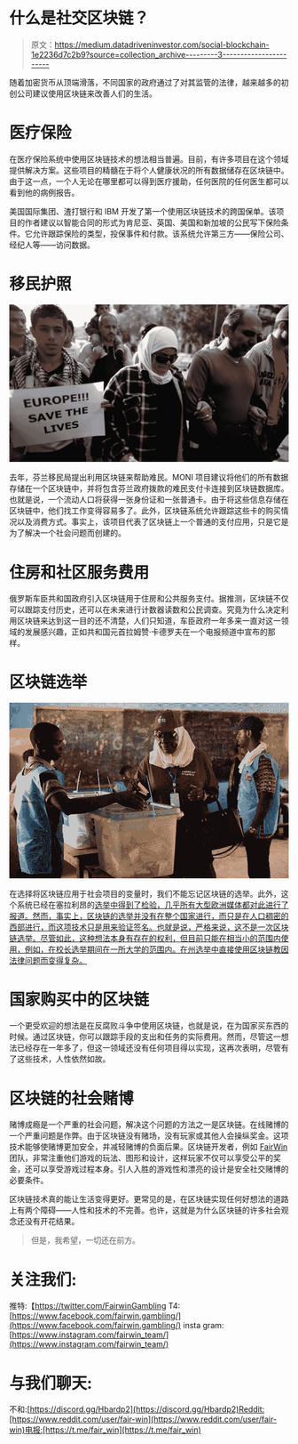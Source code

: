 # 什么是社交区块链？

> 原文：<https://medium.datadriveninvestor.com/social-blockchain-1e2236d7c2b9?source=collection_archive---------3----------------------->

随着加密货币从顶端滑落，不同国家的政府通过了对其监管的法律，越来越多的初创公司建议使用区块链来改善人们的生活。

# 医疗保险

在医疗保险系统中使用区块链技术的想法相当普遍。目前，有许多项目在这个领域提供解决方案。这些项目的精髓在于将个人健康状况的所有数据储存在区块链中。由于这一点，一个人无论在哪里都可以得到医疗援助，任何医院的任何医生都可以看到他的病例报告。

美国国际集团、渣打银行和 IBM 开发了第一个使用区块链技术的跨国保单。该项目的作者建议以智能合同的形式为肯尼亚、英国、美国和新加坡的公民写下保险条件。它允许跟踪保险的类型，投保事件和付款。该系统允许第三方——保险公司、经纪人等——访问数据。

# 移民护照

![](img/41dce486fccd94472fa8e3058f70ffb1.png)

去年，芬兰移民局提出利用区块链来帮助难民。MONI 项目建议将他们的所有数据存储在一个区块链中，并将包含芬兰政府拨款的难民支付卡连接到区块链数据库。也就是说，一个流动人口将获得一张身份证和一张普通卡。由于将这些信息存储在区块链中，他们找工作变得容易多了。此外，区块链系统允许跟踪这些卡的购买情况以及消费方式。事实上，该项目代表了区块链上一个普通的支付应用，只是它是为了解决一个社会问题而创建的。

# 住房和社区服务费用

俄罗斯车臣共和国政府引入区块链用于住房和公共服务支付。据推测，区块链不仅可以跟踪支付历史，还可以在未来进行计数器读数和公民调查。究竟为什么决定利用区块链来达到这一目的还不清楚，人们只知道，车臣政府一年多来一直对这一领域的发展感兴趣，正如共和国元首拉姆赞·卡德罗夫在一个电报频道中宣布的那样。

# 区块链选举

![](img/cd2a8e88c83ed521514aba4badf62744.png)

在选择将区块链应用于社会项目的变量时，我们不能忘记区块链的选举。此外，这个系统已经在塞拉利昂的[选举中得到了检验，几乎所有大型欧洲媒体都对此进行了报道。然而，事实上，区块链的选举并没有在整个国家进行，而只是在人口稠密的西部进行，而这项技术只是用来验证签名。也就是说，严格来说，这不是一次区块链选举。尽管如此，这种想法本身有存在的权利，但目前只能在相当小的范围内使用，例如，在校长选举期间在一所大学的范围内。在州选举中直接使用区块链教因法律问题而变得复杂。](https://medium.com/@alexstargame/elections-on-blockchain-95aa2e723599)

# 国家购买中的区块链

一个更受欢迎的想法是在反腐败斗争中使用区块链，也就是说，在为国家买东西的时候。通过区块链，你可以跟踪手段的支出和任务的实际费用。然而，尽管这一想法已经存在一年多了，但这一领域还没有任何项目得以实现，这再次表明，尽管有了这些技术，人性依然如故。

# 区块链的社会赌博

赌博成瘾是一个严重的社会问题，解决这个问题的方法之一是区块链。在线赌博的一个严重问题是作弊。由于区块链没有赌场，没有玩家或其他人会操纵奖金。这项技术能够使赌博更加安全，并减轻赌博的负面后果。区块链开发者，例如 [FairWin](http://fairwin.io/) 团队，非常注重他们游戏的玩法、图形和设计，这样玩家不仅可以享受公平的奖金，还可以享受游戏过程本身。引人入胜的游戏性和漂亮的设计是安全社交赌博的必要条件。

区块链技术真的能让生活变得更好。更常见的是，在区块链实现任何好想法的道路上有两个障碍——人性和技术的不完善。也许，这就是为什么区块链的许多社会观念还没有开花结果。

> 但是，我希望，一切还在前方。

# 关注我们:

推特:【https://twitter.com/FairwinGambling
T4:[https://www.facebook.com/fairwin.gambling/](https://www.facebook.com/fairwin.gambling/)
insta gram:[https://www.instagram.com/fairwin_team/](https://www.instagram.com/fairwin_team/)

# 与我们聊天:

不和:[https://discord.gg/Hbardp2](https://discord.gg/Hbardp2)Reddit:[https://www.reddit.com/user/fair-win](https://www.reddit.com/user/fair-win)电报:[https://t.me/fair_win](https://t.me/fair_win)
